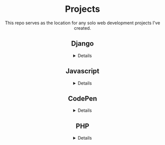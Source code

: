 
<h1 align="center">Projects </h1>


<p align='center'> This repo serves as the location for any solo web development projects I've created.</p>


<h2 align="center">Django</h2>
<details align="center">
<h4> Climb Up ></h4>
<p>A social media app for climbers</p

[Climb Up](/Django/Climb-up)
<hr>
<h4> Rose Tattoo </h4>
<p>A tattoo shop website</p>

[Rose Tattoo](/Django/RoseTattoo/RosetattooProject/roseTattoApp)
<hr>
<h4> Poke Project </h4>
<p>A pokedex</p>

[Poke Project](/Django/pokeproject/pokeapp)
<hr>
</details>

<h2 align="center">Javascript</h2>
<details align="center">
<h4> Sorting Hat </h4>
<p>A fun quiz application</p>

[Sorting Hat](/javaScript/vue/harryPotterQuiz)

<hr>
<h4> Color Palette Generator </h4>
<p>dynamically generate different sets of colors</p>

[Color Palette Generator](javaScript/vue/color-palette-generator)

<hr>
<h4> Tattoo Landing Page </h4>
<p>Example landing page for an artist</p>

[Tattoo Landing Page](javaScript/vue/tattooLandingPage)
</details>

<h2 align="center">CodePen</h2>
<details align="center">

<h4> Pokemon Pagination </h4>
<p>Codepen challenge of the week</p>

[Pokemon Pagination](CodePen\pokiePagination)
<hr>

<h4> Zoom</h4>
<p>Codepen challenge of the week</p>

[Staircase Zoom](CodePen\Zoom)
<hr>

<h4> Gallery </h4>
<p>Codepen challenge of the week<p>

[Photo Gallery](CodePen\gallery)
<hr>
</details>

<h2 align="center">PHP</h2>
<details align="center">
<h4> RSS Feed </h4>
<p>RSS Feed display</p>

[Sorting Hat](PHP\RSS_Project)
<hr>
</details>